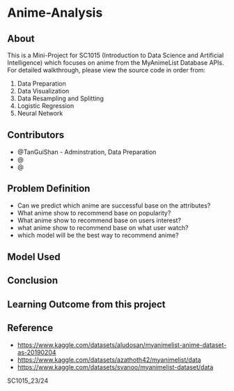 # Anime-Analysis
## About
This is a Mini-Project for SC1015 (Introduction to Data Science and Artificial Intelligence) which focuses on anime from the MyAnimeList Database APIs. For detailed walkthrough, please view the source code in order from:
  1. Data Preparation
  2. Data Visualization
  3. Data Resampling and Splitting
  4. Logistic Regression
  5. Neural Network
  
## Contributors
  - @TanGuiShan - Adminstration, Data Preparation
  - @
  - @
  
## Problem Definition
  - Can we predict which anime are successful base on the attributes?
  - What anime show to recommend base on popularity?
  - What anime show to recommend base on users interest?
  - what anime show to recommend base on what user watch?
  - which model will be the best way to recommend anime?

  
## Model Used

## Conclusion

## Learning Outcome from this project

## Reference
  - https://www.kaggle.com/datasets/aludosan/myanimelist-anime-dataset-as-20190204
  - https://www.kaggle.com/datasets/azathoth42/myanimelist/data
  - https://www.kaggle.com/datasets/svanoo/myanimelist-dataset/data

SC1015_23/24
